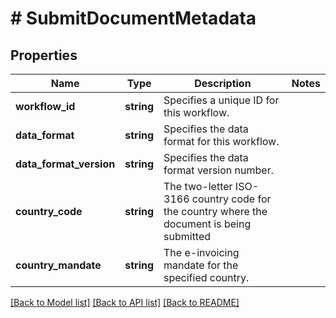 # # SubmitDocumentMetadata

## Properties

Name | Type | Description | Notes
------------ | ------------- | ------------- | -------------
**workflow_id** | **string** | Specifies a unique ID for this workflow. |
**data_format** | **string** | Specifies the data format for this workflow. |
**data_format_version** | **string** | Specifies the data format version number. |
**country_code** | **string** | The two-letter ISO-3166 country code for the country where the document is being submitted |
**country_mandate** | **string** | The e-invoicing mandate for the specified country. |

[[Back to Model list]](../../../README.md#models) [[Back to API list]](../../../README.md#endpoints) [[Back to README]](../../../README.md)
